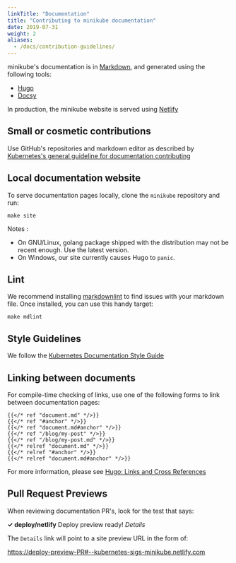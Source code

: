 ```yaml
---
linkTitle: "Documentation"
title: "Contributing to minikube documentation"
date: 2019-07-31
weight: 2
aliases:
  - /docs/contribution-guidelines/
---
```


minikube's documentation is in [Markdown](https://www.markdownguide.org/cheat-sheet/), and generated using the following tools:

* [Hugo](https://gohugo.io)
* [Docsy](https://www.docsy.dev)

In production, the minikube website is served using [Netlify](https://netlify.com/)

## Small or cosmetic contributions

Use GitHub's repositories and markdown editor as described by [Kubernetes's general guideline for documentation contributing](https://kubernetes.io/docs/contribute/start/#submit-a-pull-request)

## Local documentation website

To serve documentation pages locally, clone the `minikube` repository and run:

```shell
make site
```

Notes :

* On GNU/Linux, golang package shipped with the distribution may not be recent enough. Use the latest version.
* On Windows, our site currently causes Hugo to `panic`.

## Lint

We recommend installing [markdownlint](https://github.com/markdownlint/markdownlint) to find issues with your markdown file. Once installed, you can use this handy target:

```shell
make mdlint
```

## Style Guidelines

We follow the [Kubernetes Documentation Style Guide](https://kubernetes.io/docs/contribute/style/style-guide/)

## Linking between documents

For compile-time checking of links, use one of the following forms to link between documentation pages:

```go-html-template
{{</* ref "document.md" */>}}
{{</* ref "#anchor" */>}}
{{</* ref "document.md#anchor" */>}}
{{</* ref "/blog/my-post" */>}}
{{</* ref "/blog/my-post.md" */>}}
{{</* relref "document.md" */>}}
{{</* relref "#anchor" */>}}
{{</* relref "document.md#anchor" */>}}
```

For more information, please see [Hugo: Links and Cross References](https://gohugo.io/content-management/cross-references/)

## Pull Request Previews

When reviewing documentation PR's, look for the test that says:

**✓ deploy/netlify** Deploy preview ready! *Details*

The `Details` link will point to a site preview URL in the form of:

<https://deploy-preview-PR#--kubernetes-sigs-minikube.netlify.com>
